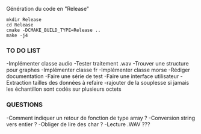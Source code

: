 Génération du code en "Release"
```ssh
mkdir Release
cd Release
cmake -DCMAKE_BUILD_TYPE=Release ..
make -j4

```

### TO DO LIST

-Implémenter classe audio
-Tester traitement .wav
-Trouver une structure pour graphes
-Implémenter classe fr
-Implémenter classe morse
-Rédiger documentation
-Faire une série de test
-Faire une interface utilisateur
-Extraction tailles des données à refaire
-rajouter de la souplesse si jamais les échantillon sont codés sur plusieurs octets

### QUESTIONS

-Comment indiquer un retour de fonction de type array ?
-Conversion string vers entier ?
-Obliger de lire des char ?
-Lecture .WAV ???